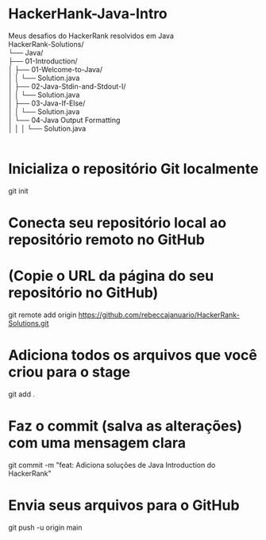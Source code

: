 # HackerHank-Java-Intro
Meus desafios do HackerRank resolvidos em Java
</br>
HackerRank-Solutions/</br>
└── Java/</br>
    ├── 01-Introduction/</br>
    │   ├── 01-Welcome-to-Java/</br>
    │   │   └── Solution.java</br>
    │   ├── 02-Java-Stdin-and-Stdout-I/</br>
    │   │   └── Solution.java</br>
    │   ├── 03-Java-If-Else/</br>
    │   │   └── Solution.java</br>
    │   └── 04-Java Output Formatting</br>
    │   │   │   └── Solution.java</br>
    </br>



# Inicializa o repositório Git localmente
git init

# Conecta seu repositório local ao repositório remoto no GitHub
# (Copie o URL da página do seu repositório no GitHub)
git remote add origin https://github.com/rebeccajanuario/HackerRank-Solutions.git

# Adiciona todos os arquivos que você criou para o stage
git add .

# Faz o commit (salva as alterações) com uma mensagem clara
git commit -m "feat: Adiciona soluções de Java Introduction do HackerRank"

# Envia seus arquivos para o GitHub
git push -u origin main

